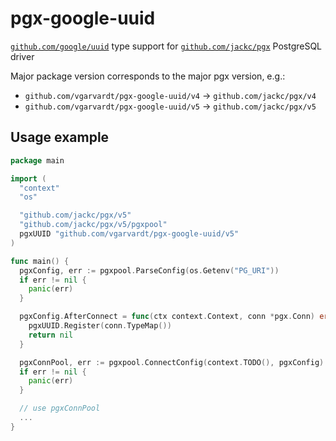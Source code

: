 # pgx-google-uuid

[`github.com/google/uuid`](https://github.com/google/uuid) type support
for [`github.com/jackc/pgx`](https://github.com/jackc/pgx) PostgreSQL driver

Major package version corresponds to the major pgx version, e.g.:

- `github.com/vgarvardt/pgx-google-uuid/v4` -> `github.com/jackc/pgx/v4`
- `github.com/vgarvardt/pgx-google-uuid/v5` -> `github.com/jackc/pgx/v5`

## Usage example

```go
package main

import (
  "context"
  "os"

  "github.com/jackc/pgx/v5"
  "github.com/jackc/pgx/v5/pgxpool"
  pgxUUID "github.com/vgarvardt/pgx-google-uuid/v5"
)

func main() {
  pgxConfig, err := pgxpool.ParseConfig(os.Getenv("PG_URI"))
  if err != nil {
    panic(err)
  }

  pgxConfig.AfterConnect = func(ctx context.Context, conn *pgx.Conn) error {
    pgxUUID.Register(conn.TypeMap())
    return nil
  }

  pgxConnPool, err := pgxpool.ConnectConfig(context.TODO(), pgxConfig)
  if err != nil {
    panic(err)
  }

  // use pgxConnPool
  ...
}
```
